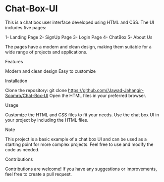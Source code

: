 # Chat-Box-UI

This is a chat box user interface developed using HTML and CSS. The UI includes five pages:

1- Landing Page
2- SignUp Page
3- Login Page
4- ChatBox
5- About Us

The pages have a modern and clean design, making them suitable for a wide range of projects and applications.

Features

Modern and clean design
Easy to customize

Installation

Clone the repository: git clone https://github.com//Jawad-Jahangir-Soomro/Chat-Box-UI
Open the HTML files in your preferred browser.

Usage

Customize the HTML and CSS files to fit your needs.
Use the chat box UI in your project by including the HTML files.

Note

This project is a basic example of a chat box UI and can be used as a starting point for more complex projects. Feel free to use and modify the code as needed.

Contributions

Contributions are welcome! If you have any suggestions or improvements, feel free to create a pull request.
